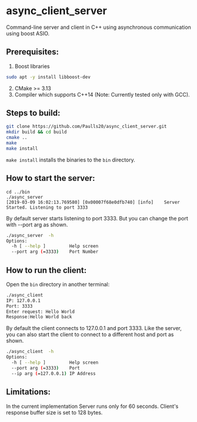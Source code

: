 # async_client_server

Command-line server and client in C++ using asynchronous communication using boost ASIO.

## Prerequisites:

1. Boost libraries
```bash
sudo apt -y install libboost-dev
```
2. CMake >= 3.13
3. Compiler which supports C++14 (Note: Currently tested only with GCC).

## Steps to build:

```bash
git clone https://github.com/Paulls20/async_client_server.git
mkdir build && cd build
cmake ..
make
make install
```
```make install``` installs the binaries to the ```bin``` directory.

## How to start the server:

```
cd ../bin
./async_server
[2019-03-09 16:02:13.769580] [0x00007f68e0dfb740] [info]    Server Started. Listening to port 3333
```
By default server starts listening to port 3333. But you can change the port with --port arg as shown.
```bash
./async_server  -h
Options:
  -h [ --help ]         Help screen
  --port arg (=3333)    Port Number
```

## How to run the client:

Open the ```bin``` directory in another terminal:
```bash
./async_client
IP: 127.0.0.1
Port: 3333
Enter request: Hello World
Response:Hello World back
```
By default the client connects to 127.0.0.1 and port 3333. Like the server, you can also start the client to connect to a different host and port as shown.
```bash
./async_client  -h
Options:
  -h [ --help ]         Help screen
  --port arg (=3333)    Port
  --ip arg (=127.0.0.1) IP Address
```

## Limitations:
In the current implementation Server runs only for 60 seconds.
Client's response buffer size is set to 128 bytes.
